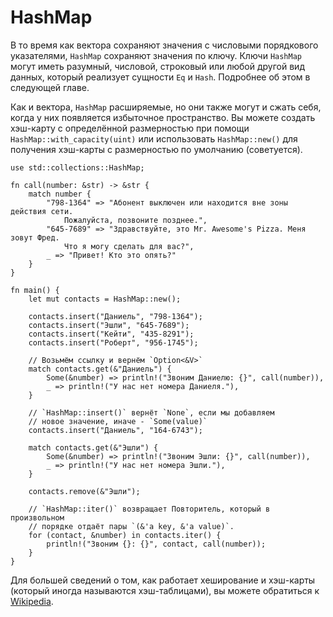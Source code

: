 # HashMap

В то время как вектора сохраняют значения с числовыми порядкового указателями, 
`HashMap` сохраняют значения по ключу. Ключи 
`HashMap` могут иметь разумный, числовой, строковый 
или любой другой вид данных, который реализует сущности 
`Eq` и `Hash`. Подробнее об этом в 
следующей главе.

Как и вектора, `HashMap` расширяемые, но они также 
могут и сжать себя, когда у них появляется избыточное пространство. 
Вы можете создать хэш-карту с определённой размерностью при 
помощи `HashMap::with_capacity(uint)` или использовать 
`HashMap::new()` для получения хэш-карты с 
размерностью по умолчанию (советуется).

```rust,editable
use std::collections::HashMap;

fn call(number: &str) -> &str {
    match number {
        "798-1364" => "Абонент выключен или находится вне зоны действия сети. 
            Пожалуйста, позвоните позднее.",
        "645-7689" => "Здравствуйте, это Mr. Awesome's Pizza. Меня зовут Фред.
            Что я могу сделать для вас?",
        _ => "Привет! Кто это опять?"
    }
}

fn main() { 
    let mut contacts = HashMap::new();

    contacts.insert("Даниель", "798-1364");
    contacts.insert("Эшли", "645-7689");
    contacts.insert("Кейти", "435-8291");
    contacts.insert("Роберт", "956-1745");

    // Возьмём ссылку и вернём `Option<&V>`
    match contacts.get(&"Даниель") {
        Some(&number) => println!("Звоним Даниелю: {}", call(number)),
        _ => println!("У нас нет номера Даниеля."),
    }

    // `HashMap::insert()` вернёт `None`, если мы добавляем 
    // новое значение, иначе - `Some(value)`
    contacts.insert("Даниель", "164-6743");

    match contacts.get(&"Эшли") {
        Some(&number) => println!("Звоним Эшли: {}", call(number)),
        _ => println!("У нас нет номера Эшли."),
    }

    contacts.remove(&"Эшли"); 

    // `HashMap::iter()` возвращает Повторитель, который в произвольном
    // порядке отдаёт пары `(&'a key, &'a value)`.
    for (contact, &number) in contacts.iter() {
        println!("Звоним {}: {}", contact, call(number)); 
    }
}
```

Для большей сведений о том, как работает хеширование и хэш-карты (который иногда называются хэш-таблицами), вы можете обратиться к [Wikipedia](https://en.wikipedia.org/wiki/Hash_table).
